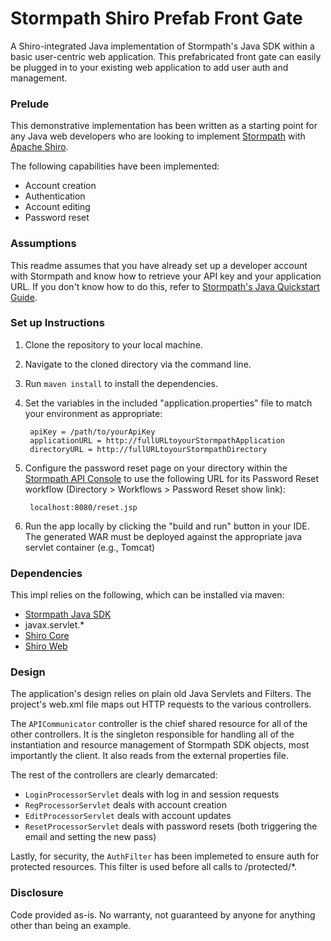 Stormpath Shiro Prefab Front Gate
===============================

A Shiro-integrated Java implementation of Stormpath's Java SDK within a basic user-centric web application. This prefabricated front gate can easily be plugged in to your existing web application to add user auth and management.

### Prelude

This demonstrative implementation has been written as a starting point for any Java web developers who are looking to implement [Stormpath](http://www.stormpath.com) with [Apache Shiro](http://shiro.apache.org/download.html). 

The following capabilities have been implemented:

* Account creation
* Authentication
* Account editing
* Password reset

### Assumptions

This readme assumes that you have already set up a developer account with Stormpath and know how to retrieve your API key and your application URL. If you don't know how to do this, refer to [Stormpath's Java Quickstart Guide](http://www.stormpath.com/docs/java/quickstart).

### Set up Instructions

1. Clone the repository to your local machine.
2. Navigate to the cloned directory via the command line.
3. Run `maven install` to install the dependencies.
4. Set the variables in the included "application.properties" file to match your environment as appropriate:

        apiKey = /path/to/yourApiKey
        applicationURL = http://fullURLtoyourStormpathApplication
        directoryURL = http://fullURLtoyourStormpathDirectory

5. Configure the password reset page on your directory within the [Stormpath API Console](http://api.stormpath.com) to use the following URL for its Password Reset workflow (Directory > Workflows > Password Reset show link):

		localhost:8080/reset.jsp

6. Run the app locally by clicking the "build and run" button in your IDE. The generated WAR must be deployed against the appropriate java servlet container (e.g., Tomcat)

### Dependencies

This impl relies on the following, which can be installed via maven:

* [Stormpath Java SDK](https://github.com/stormpath/stormpath-sdk-java)
* javax.servlet.*
* [Shiro Core](http://shiro.apache.org/download.html)
* [Shiro Web](http://shiro.apache.org/download.html)

### Design

The application's design relies on plain old Java Servlets and Filters. The project's web.xml file maps out HTTP requests to the various controllers.

The `APICommunicator` controller is the chief shared resource for all of the other controllers. It is the singleton responsible for handling all of the instantiation and resource management of Stormpath SDK objects, most importantly the client. It also reads from the external properties file.

The rest of the controllers are clearly demarcated: 

* `LoginProcessorServlet` deals with log in and session requests
* `RegProcessorServlet` deals with account creation
* `EditProcessorServlet` deals with account updates
* `ResetProcessorServlet` deals with password resets (both triggering the email and setting the new pass)

Lastly, for security, the `AuthFilter` has been implemeted to ensure auth for protected resources. This filter is used before all calls to /protected/*. 

### Disclosure

Code provided as-is. No warranty, not guaranteed by anyone for anything other than being an example.

